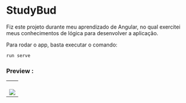 # StudyBud
Fiz este projeto durante meu aprendizado de Angular, no qual exercitei meus conhecimentos de lógica para desenvolver a aplicação.


Para rodar o app, basta executar o comando: 
```bash
run serve

```


### Preview :

<table width="100%"> 
<tr>
<td width="100%">
<br>
<img src="https://github.com/jonathanoliveirarocha/Jogo-da-Velha/blob/master/SAMPLE.png">
</td> 
</table>
